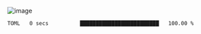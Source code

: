 ![image](https://github-profile-trophy.vercel.app/?username=CMOISDEAD&theme=oldie&row=1&no-frame=true&no-bg=true&margin-w=15&margin-h=15)
<!--START_SECTION:waka-->

```txt
TOML   0 secs          █████████████████████████   100.00 %
```

<!--END_SECTION:waka--> 
